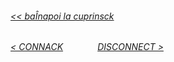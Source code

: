 ###### [<< baÎnapoi la cuprinsck](../Cuprins.md)
######  [< CONNACK](05.%20CONNACK.md) &nbsp;&nbsp;&nbsp;&nbsp;&nbsp;&nbsp;&nbsp;&nbsp;&nbsp;&nbsp;&nbsp;&nbsp; [DISCONNECT >](07.%20PUBACK%20(QoS%201).md) 